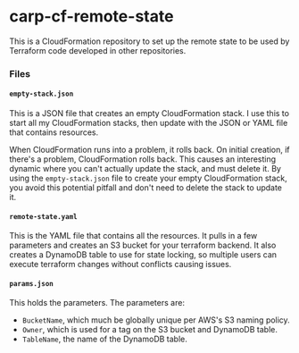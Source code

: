 # carp-cf-remote-state
This is a CloudFormation repository to set up the remote state to be used by Terraform code developed in other repositories.

### Files

#### `empty-stack.json`
This is a JSON file that creates an empty CloudFormation stack. I use this to start all my CloudFormation stacks, then update with the JSON or YAML file that contains resources.

When CloudFormation runs into a problem, it rolls back. On initial creation, if there's a problem, CloudFormation rolls back. This causes an interesting dynamic where you can't actually update the stack, and must delete it. By using the `empty-stack.json` file to create your empty CloudFormation stack, you avoid this potential pitfall and don't need to delete the stack to update it.

#### `remote-state.yaml`
This is the YAML file that contains all the resources. It pulls in a few parameters and creates an S3 bucket for your terraform backend. It also creates a DynamoDB table to use for state locking, so multiple users can execute terraform changes without conflicts causing issues.

#### `params.json`
This holds the parameters. The parameters are:
- `BucketName`, which much be globally unique per AWS's S3 naming policy.
- `Owner`, which is used for a tag on the S3 bucket and DynamoDB table.
- `TableName`, the name of the DynamoDB table.
